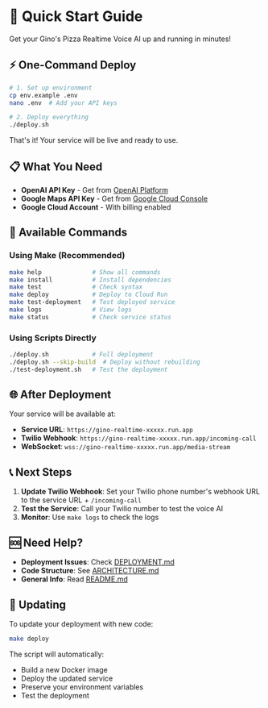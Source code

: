 # 🚀 Quick Start Guide

Get your Gino's Pizza Realtime Voice AI up and running in minutes!

## ⚡ One-Command Deploy

```bash
# 1. Set up environment
cp env.example .env
nano .env  # Add your API keys

# 2. Deploy everything
./deploy.sh
```

That's it! Your service will be live and ready to use.

## 📋 What You Need

- **OpenAI API Key** - Get from [OpenAI Platform](https://platform.openai.com/api-keys)
- **Google Maps API Key** - Get from [Google Cloud Console](https://console.cloud.google.com/apis/credentials)
- **Google Cloud Account** - With billing enabled

## 🔧 Available Commands

### Using Make (Recommended)
```bash
make help              # Show all commands
make install           # Install dependencies
make test              # Check syntax
make deploy            # Deploy to Cloud Run
make test-deployment   # Test deployed service
make logs              # View logs
make status            # Check service status
```

### Using Scripts Directly
```bash
./deploy.sh            # Full deployment
./deploy.sh --skip-build  # Deploy without rebuilding
./test-deployment.sh   # Test the deployment
```

## 🌐 After Deployment

Your service will be available at:
- **Service URL**: `https://gino-realtime-xxxxx.run.app`
- **Twilio Webhook**: `https://gino-realtime-xxxxx.run.app/incoming-call`
- **WebSocket**: `wss://gino-realtime-xxxxx.run.app/media-stream`

## 📞 Next Steps

1. **Update Twilio Webhook**: Set your Twilio phone number's webhook URL to the service URL + `/incoming-call`
2. **Test the Service**: Call your Twilio number to test the voice AI
3. **Monitor**: Use `make logs` to check the logs

## 🆘 Need Help?

- **Deployment Issues**: Check [DEPLOYMENT.md](./DEPLOYMENT.md)
- **Code Structure**: See [ARCHITECTURE.md](./ARCHITECTURE.md)
- **General Info**: Read [README.md](./README.md)

## 🔄 Updating

To update your deployment with new code:
```bash
make deploy
```

The script will automatically:
- Build a new Docker image
- Deploy the updated service
- Preserve your environment variables
- Test the deployment
